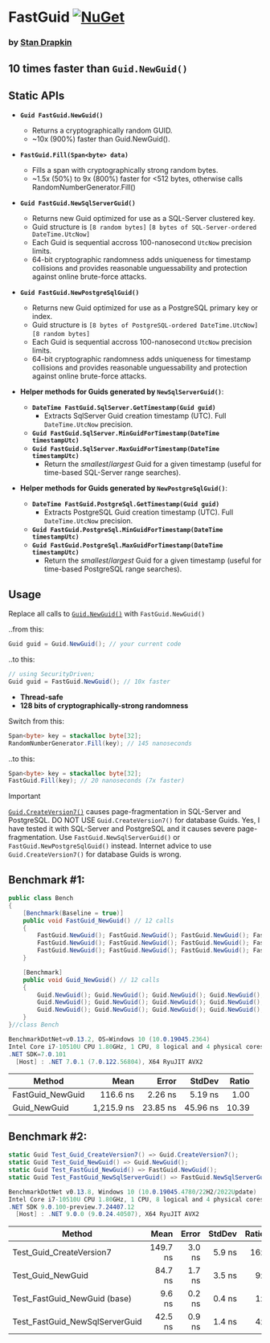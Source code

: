 # **FastGuid** [![NuGet](https://img.shields.io/nuget/v/FastGuid.svg)](https://www.nuget.org/packages/FastGuid/)

### by [Stan Drapkin](https://github.com/sdrapkin/)

## 10 times faster than `Guid.NewGuid()`

## Static APIs
* **`Guid FastGuid.NewGuid()`**
	- Returns a cryptographically random GUID.
	- ~10x (900%) faster than Guid.NewGuid().
* **`FastGuid.Fill(Span<byte> data)`**
	- Fills a span with cryptographically strong random bytes.
	- ~1.5x (50%) to 9x (800%) faster for <512 bytes, otherwise calls RandomNumberGenerator.Fill()
* **`Guid FastGuid.NewSqlServerGuid()`**
	- Returns new Guid optimized for use as a SQL-Server clustered key.
	- Guid structure is `[8 random bytes]` `[8 bytes of SQL-Server-ordered DateTime.UtcNow]`
	- Each Guid is sequential accross 100-nanosecond `UtcNow` precision limits.
	- 64-bit cryptographic randomness adds uniqueness for timestamp collisions and provides reasonable unguessability and protection against online brute-force attacks.
* **`Guid FastGuid.NewPostgreSqlGuid()`**
	- Returns new Guid optimized for use as a PostgreSQL primary key or index.
	- Guid structure is `[8 bytes of PostgreSQL-ordered DateTime.UtcNow]` `[8 random bytes]`
	- Each Guid is sequential accross 100-nanosecond `UtcNow` precision limits.
	- 64-bit cryptographic randomness adds uniqueness for timestamp collisions and provides reasonable unguessability and protection against online brute-force attacks.

* **Helper methods for Guids generated by `NewSqlServerGuid()`**:
	- __`DateTime FastGuid.SqlServer.GetTimestamp(Guid guid)`__
		- Extracts SqlServer Guid creation timestamp (UTC). Full `DateTime.UtcNow` precision.
	- __`Guid FastGuid.SqlServer.MinGuidForTimestamp(DateTime timestampUtc)`__
	- __`Guid FastGuid.SqlServer.MaxGuidForTimestamp(DateTime timestampUtc)`__
		- Return the *smallest*/*largest* Guid for a given timestamp (useful for time-based SQL-Server range searches).
* **Helper methods for Guids generated by `NewPostgreSqlGuid()`**:
	- __`DateTime FastGuid.PostgreSql.GetTimestamp(Guid guid)`__
		- Extracts PostgreSQL Guid creation timestamp (UTC). Full `DateTime.UtcNow` precision.
	- __`Guid FastGuid.PostgreSql.MinGuidForTimestamp(DateTime timestampUtc)`__
	- __`Guid FastGuid.PostgreSql.MaxGuidForTimestamp(DateTime timestampUtc)`__
		- Return the *smallest*/*largest* Guid for a given timestamp (useful for time-based PostgreSQL range searches).

## Usage
Replace all calls to [`Guid.NewGuid()`](https://grep.app/search?q=Guid.NewGuid%28%29&filter[lang][0]=C%23) with `FastGuid.NewGuid()`

..from this:
```csharp
Guid guid = Guid.NewGuid(); // your current code
```

..to this:
```csharp
// using SecurityDriven;
Guid guid = FastGuid.NewGuid(); // 10x faster
```

* **Thread-safe**
* **128 bits of cryptographically-strong randomness**

Switch from this:
```csharp
Span<byte> key = stackalloc byte[32];
RandomNumberGenerator.Fill(key); // 145 nanoseconds
```

..to this:
```csharp
Span<byte> key = stackalloc byte[32];
FastGuid.Fill(key); // 20 nanoseconds (7x faster)
```
> [!IMPORTANT]  
> [`Guid.CreateVersion7()`](https://learn.microsoft.com/en-us/dotnet/api/system.guid.createversion7)
> causes page-fragmentation in SQL-Server and PostgreSQL.
> DO NOT USE `Guid.CreateVersion7()` for database Guids. Yes, I have tested it with
> SQL-Server and PostgreSQL and it causes severe page-fragmentation.
> Use `FastGuid.NewSqlServerGuid()` or `FastGuid.NewPostgreSqlGuid()` instead.
> Internet advice to use `Guid.CreateVersion7()` for database Guids is wrong.

## Benchmark #1:
```csharp
public class Bench
{
	[Benchmark(Baseline = true)]
	public void FastGuid_NewGuid() // 12 calls
	{
		FastGuid.NewGuid(); FastGuid.NewGuid(); FastGuid.NewGuid(); FastGuid.NewGuid();
		FastGuid.NewGuid(); FastGuid.NewGuid(); FastGuid.NewGuid(); FastGuid.NewGuid();
		FastGuid.NewGuid(); FastGuid.NewGuid(); FastGuid.NewGuid(); FastGuid.NewGuid();
	}

	[Benchmark]
	public void Guid_NewGuid() // 12 calls
	{
		Guid.NewGuid(); Guid.NewGuid(); Guid.NewGuid(); Guid.NewGuid();
		Guid.NewGuid(); Guid.NewGuid(); Guid.NewGuid(); Guid.NewGuid();
		Guid.NewGuid(); Guid.NewGuid(); Guid.NewGuid(); Guid.NewGuid();
	}
}//class Bench
```

```csharp
BenchmarkDotNet=v0.13.2, OS=Windows 10 (10.0.19045.2364)
Intel Core i7-10510U CPU 1.80GHz, 1 CPU, 8 logical and 4 physical cores
.NET SDK=7.0.101
  [Host] : .NET 7.0.1 (7.0.122.56804), X64 RyuJIT AVX2
```
|           Method |       Mean |    Error |   StdDev | Ratio |
|----------------- |-----------:|---------:|---------:|------:|
| FastGuid_NewGuid |   116.6 ns |  2.26 ns |  5.19 ns |  1.00 |
|     Guid_NewGuid | 1,215.9 ns | 23.85 ns | 45.96 ns | 10.39 |

## Benchmark #2:
```csharp
static Guid Test_Guid_CreateVersion7() => Guid.CreateVersion7();
static Guid Test_Guid_NewGuid() => Guid.NewGuid();
static Guid Test_FastGuid_NewGuid() => FastGuid.NewGuid();
static Guid Test_FastGuid_NewSqlServerGuid() => FastGuid.NewSqlServerGuid();
```

```csharp
BenchmarkDotNet v0.13.8, Windows 10 (10.0.19045.4780/22H2/2022Update)
Intel Core i7-10510U CPU 1.80GHz, 1 CPU, 8 logical and 4 physical cores
.NET SDK 9.0.100-preview.7.24407.12
  [Host] : .NET 9.0.0 (9.0.24.40507), X64 RyuJIT AVX2
```

| Method                         | Mean       | Error  | StdDev |Ratio|
|------------------------------- |-----------:|-------:|-------:|----:|
| Test_Guid_CreateVersion7       | 149.7 ns   | 3.0 ns | 5.9 ns | 16x |
| Test_Guid_NewGuid              |  84.7 ns   | 1.7 ns | 3.5 ns |  9x |
| Test_FastGuid_NewGuid (base)   |   9.6 ns   | 0.2 ns | 0.4 ns |  1x |
| Test_FastGuid_NewSqlServerGuid |  42.5 ns   | 0.9 ns | 1.4 ns |  4x |

